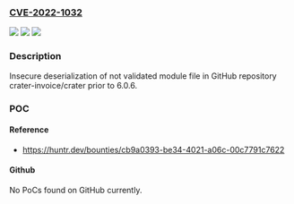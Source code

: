 ### [CVE-2022-1032](https://cve.mitre.org/cgi-bin/cvename.cgi?name=CVE-2022-1032)
![](https://img.shields.io/static/v1?label=Product&message=crater-invoice%2Fcrater&color=blue)
![](https://img.shields.io/static/v1?label=Version&message=n%2Fa&color=blue)
![](https://img.shields.io/static/v1?label=Vulnerability&message=CWE-502%20Deserialization%20of%20Untrusted%20Data&color=brighgreen)

### Description

Insecure deserialization of not validated module file in GitHub repository crater-invoice/crater prior to 6.0.6.

### POC

#### Reference
- https://huntr.dev/bounties/cb9a0393-be34-4021-a06c-00c7791c7622

#### Github
No PoCs found on GitHub currently.

